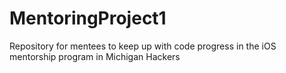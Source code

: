 # MentoringProject1
Repository for mentees to  keep up with code progress in the iOS mentorship program in Michigan Hackers
